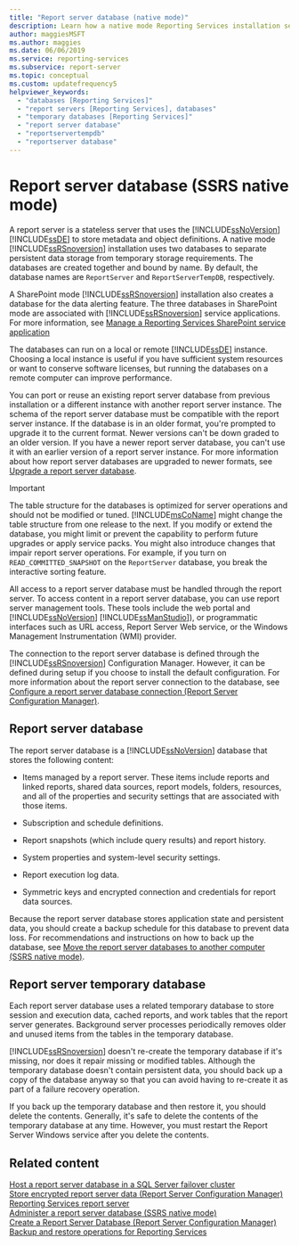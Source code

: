 ```yaml
---
title: "Report server database (native mode)"
description: Learn how a native mode Reporting Services installation separates persistent data storage and temporary data storage into two databases.
author: maggiesMSFT
ms.author: maggies
ms.date: 06/06/2019
ms.service: reporting-services
ms.subservice: report-server
ms.topic: conceptual
ms.custom: updatefrequency5
helpviewer_keywords:
  - "databases [Reporting Services]"
  - "report servers [Reporting Services], databases"
  - "temporary databases [Reporting Services]"
  - "report server database"
  - "reportservertempdb"
  - "reportserver database"
---
```

# Report server database (SSRS native mode)
  A report server is a stateless server that uses the [!INCLUDE[ssNoVersion](../../includes/ssnoversion-md.md)] [!INCLUDE[ssDE](../../includes/ssde-md.md)] to store metadata and object definitions. A native mode [!INCLUDE[ssRSnoversion](../../includes/ssrsnoversion-md.md)] installation uses two databases to separate persistent data storage from temporary storage requirements. The databases are created together and bound by name. By default, the database names are `ReportServer` and `ReportServerTempDB`, respectively.  
  
 A SharePoint mode [!INCLUDE[ssRSnoversion](../../includes/ssrsnoversion-md.md)] installation also creates a database for the data alerting feature. The three databases in SharePoint mode are associated with [!INCLUDE[ssRSnoversion](../../includes/ssrsnoversion-md.md)] service applications. For more information, see [Manage a Reporting Services SharePoint service application](../../reporting-services/report-server-sharepoint/manage-a-reporting-services-sharepoint-service-application.md)  
  
 The databases can run on a local or remote [!INCLUDE[ssDE](../../includes/ssde-md.md)] instance. Choosing a local instance is useful if you have sufficient system resources or want to conserve software licenses, but running the databases on a remote computer can improve performance.  
  
 You can port or reuse an existing report server database from previous installation or a different instance with another report server instance. The schema of the report server database must be compatible with the report server instance. If the database is in an older format, you're prompted to upgrade it to the current format. Newer versions can't be down graded to an older version. If you have a newer report server database, you can't use it with an earlier version of a report server instance. For more information about how report server databases are upgraded to newer formats, see [Upgrade a report server database](../../reporting-services/install-windows/upgrade-a-report-server-database.md).  
  
> [!IMPORTANT]  
> The table structure for the databases is optimized for server operations and should not be modified or tuned. [!INCLUDE[msCoName](../../includes/msconame-md.md)] might change the table structure from one release to the next. If you modify or extend the database, you might limit or prevent the capability to perform future upgrades or apply service packs. You might also introduce changes that impair report server operations. For example, if you turn on `READ_COMMITTED_SNAPSHOT` on the `ReportServer` database, you break the interactive sorting feature.  
  
 All access to a report server database must be handled through the report server. To access content in a report server database, you can use report server management tools. These tools include the web portal and [!INCLUDE[ssNoVersion](../../includes/ssnoversion-md.md)] [!INCLUDE[ssManStudio](../../includes/ssmanstudio-md.md)]), or programmatic interfaces such as URL access, Report Server Web service, or the Windows Management Instrumentation (WMI) provider.  
  
 The connection to the report server database is defined through the [!INCLUDE[ssRSnoversion](../../includes/ssrsnoversion-md.md)] Configuration Manager. However, it can be defined during setup if you choose to install the default configuration. For more information about the report server connection to the database, see [Configure a report server database connection  &#40;Report Server Configuration Manager&#41;](../../reporting-services/install-windows/configure-a-report-server-database-connection-ssrs-configuration-manager.md).  
  
## Report server database  
 The report server database is a [!INCLUDE[ssNoVersion](../../includes/ssnoversion-md.md)] database that stores the following content:  
  
-   Items managed by a report server. These items include reports and linked reports, shared data sources, report models, folders, resources, and all of the properties and security settings that are associated with those items.  
  
-   Subscription and schedule definitions.  
  
-   Report snapshots (which include query results) and report history.  
  
-   System properties and system-level security settings.  
  
-   Report execution log data.  
  
-   Symmetric keys and encrypted connection and credentials for report data sources.  
  
 Because the report server database stores application state and persistent data, you should create a backup schedule for this database to prevent data loss. For recommendations and instructions on how to back up the database, see [Move the report server databases to another computer &#40;SSRS native mode&#41;](../../reporting-services/report-server/moving-the-report-server-databases-to-another-computer-ssrs-native-mode.md).  
  
## Report server temporary database  
 Each report server database uses a related temporary database to store session and execution data, cached reports, and work tables that the report server generates. Background server processes periodically removes older and unused items from the tables in the temporary database.  
  
 [!INCLUDE[ssRSnoversion](../../includes/ssrsnoversion-md.md)] doesn't re-create the temporary database if it's missing, nor does it repair missing or modified tables. Although the temporary database doesn't contain persistent data, you should back up a copy of the database anyway so that you can avoid having to re-create it as part of a failure recovery operation.  
  
 If you back up the temporary database and then restore it, you should delete the contents. Generally, it's safe to delete the contents of the temporary database at any time. However, you must restart the Report Server Windows service after you delete the contents.  
  
## Related content
 [Host a report server database in a SQL Server failover cluster](../../reporting-services/install-windows/host-a-report-server-database-in-a-sql-server-failover-cluster.md)   
 [Store encrypted report server data &#40;Report Server Configuration Manager&#41;](../../reporting-services/install-windows/ssrs-encryption-keys-store-encrypted-report-server-data.md)   
 [Reporting Services report server](../../reporting-services/report-server-sharepoint/reporting-services-report-server.md)   
 [Administer a report server database &#40;SSRS native mode&#41;](../../reporting-services/report-server/administer-a-report-server-database-ssrs-native-mode.md)   
 [Create a Report Server Database  &#40;Report Server Configuration Manager&#41;](../../reporting-services/install-windows/ssrs-report-server-create-a-report-server-database.md)   
 [Backup and restore operations for Reporting Services](../../reporting-services/install-windows/backup-and-restore-operations-for-reporting-services.md)  
  
